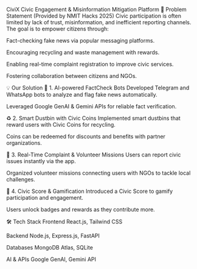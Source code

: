 CiviX
Civic Engagement & Misinformation Mitigation Platform
📌 Problem Statement (Provided by NMIT Hacks 2025)
Civic participation is often limited by lack of trust, misinformation, and inefficient reporting channels. The goal is to empower citizens through:

Fact-checking fake news via popular messaging platforms.

Encouraging recycling and waste management with rewards.

Enabling real-time complaint registration to improve civic services.

Fostering collaboration between citizens and NGOs.

💡 Our Solution
🤖 1. AI-powered FactCheck Bots
Developed Telegram and WhatsApp bots to analyze and flag fake news automatically.

Leveraged Google GenAI & Gemini APIs for reliable fact verification.

♻️ 2. Smart Dustbin with Civic Coins
Implemented smart dustbins that reward users with Civic Coins for recycling.

Coins can be redeemed for discounts and benefits with partner organizations.

📲 3. Real-Time Complaint & Volunteer Missions
Users can report civic issues instantly via the app.

Organized volunteer missions connecting users with NGOs to tackle local challenges.

🏅 4. Civic Score & Gamification
Introduced a Civic Score to gamify participation and engagement.

Users unlock badges and rewards as they contribute more.

🛠 Tech Stack
Frontend
React.js, Tailwind CSS

Backend
Node.js, Express.js, FastAPI

Databases
MongoDB Atlas, SQLite

AI & APIs
Google GenAI, Gemini API
